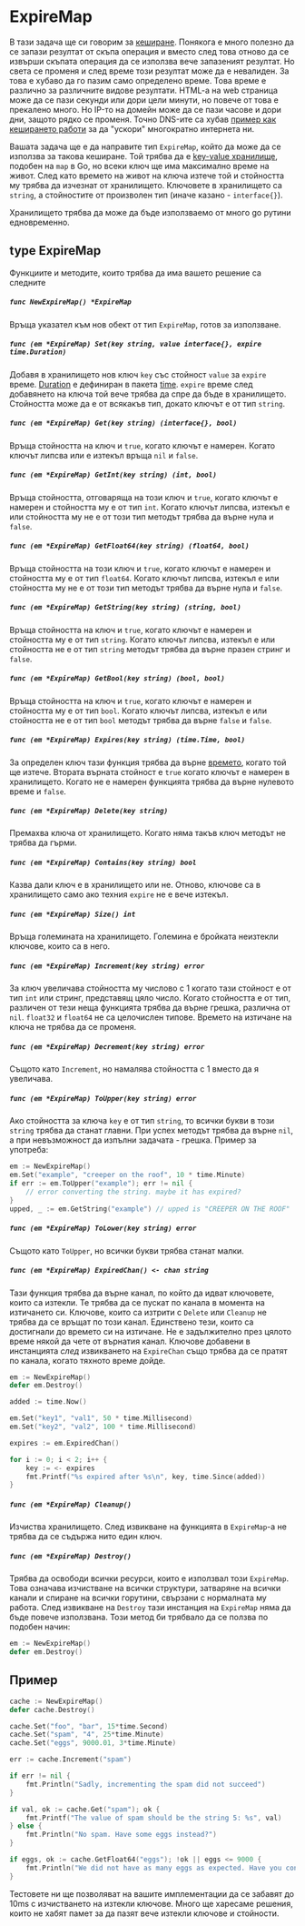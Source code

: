 ExpireMap
===================

В тази задача ще си говорим за [кеширане](https://en.wikipedia.org/wiki/Cache_%28computing%29). Понякога е много полезно да се запази резултат от скъпа операция и вместо след това отново да се извърши скъпата операция да се използва вече запазеният резултат. Но света се променя и след време този резултат може да е невалиден. За това е хубаво да го пазим само определено време. Това време е различно за различните видове резултати. HTML-a на web страница може да се пази секунди или дори цели минути, но повече от това е прекалено много. Но IP-то на домейн може да се пази часове и дори дни, защото рядко се променя. Точно DNS-ите са хубав [пример как кеширането работи](https://en.wikipedia.org/wiki/Time_to_live#DNS_records) за да "ускори" многократно интернета ни.

Вашата задача ще е да направите тип `ExpireMap`, който да може да се използва за такова кеширане. Той трябва да е [key-value хранилище](https://en.wikipedia.org/wiki/Associative_array), подобен на `map` в Go, но всеки ключ ще има максимално време на живот. След като времето на живот на ключа изтече той и стойността му трябва да изчезнат от хранилището. Ключовете в хранилището са `string`, а стойностите от произволен тип (иначе казано - `interface{}`).

Хранилището трябва да може да бъде използваемо от много go рутини едновременно.

type ExpireMap
-------------------

Функциите и методите, които трябва да има вашето решение са следните

##### `func NewExpireMap() *ExpireMap`

Връща указател към нов обект от тип `ExpireMap`, готов за използване.

##### `func (em *ExpireMap) Set(key string, value interface{}, expire time.Duration)`

Добавя в хранилището нов ключ `key` със стойност `value` за `expire` време. 
[Duration](http://golang.org/pkg/time/#Duration) е дефиниран в пакета 
[time](http://golang.org/pkg/time/). `expire` време след добавянето на ключа той вече
трябва да спре да бъде в хранилището. Стойността може да е от всякакъв тип, докато ключът
е от тип `string`.

##### `func (em *ExpireMap) Get(key string) (interface{}, bool)`

Връща стойността на ключ и `true`, когато ключът е намерен. Когато ключът липсва или е изтекъл връща `nil` и `false`.

##### `func (em *ExpireMap) GetInt(key string) (int, bool)`

Връща стойността, отговаряща на този ключ и `true`, когато ключът е намерен и стойността му е от тип `int`. Когато ключът липсва, изтекъл е или стойността му не е от този тип методът трябва да върне нула и `false`.

##### `func (em *ExpireMap) GetFloat64(key string) (float64, bool)`

Връща стойността на този ключ и `true`, когато ключът е намерен и стойността му е от тип `float64`. Когато ключът липсва, изтекъл е или стойността му не е от този тип методът трябва да върне нула и `false`.

##### `func (em *ExpireMap) GetString(key string) (string, bool)`

Връща стойността на ключ и `true`, когато ключът е намерен и стойността му е от тип `string`. Когато ключът липсва, изтекъл е или стойността не е от тип `string` методът трябва да върне празен стринг и `false`.

##### `func (em *ExpireMap) GetBool(key string) (bool, bool)`

Връща стойността на ключ и `true`, когато ключът е намерен и стойността му е от тип `bool`. Когато ключът липсва, изтекъл е или стойността не е от тип `bool` методът трябва да върне `false` и `false`.

##### `func (em *ExpireMap) Expires(key string) (time.Time, bool)`

За определен ключ тази функция трябва да върне [времето](http://golang.org/pkg/time/#Time), когато той ще изтече. Втората върната стойност е `true` когато ключът е намерен в хранилището. Когато не е намерен функцията трябва да върне нулевото време и `false`. 

##### `func (em *ExpireMap) Delete(key string)`

Премахва ключа от хранилището. Когато няма такъв ключ методът не трябва да гърми.

##### `func (em *ExpireMap) Contains(key string) bool`

Казва дали ключ е в хранилището или не. Отново, ключове са в хранилището само ако техния
`expire` не е вече изтекъл.

##### `func (em *ExpireMap) Size() int`

Връща големината на хранилището. Големина е бройката неизтекли ключове, които са в него.

##### `func (em *ExpireMap) Increment(key string) error`

За ключ увеличава стойността му числово с 1 когато тази стойност е от тип `int` или стринг, представящ цяло число. Когато стойността е от тип, различен от тези неща функцията трябва да върне грешка, различна от `nil`. `float32` и `float64` не са целочислен типове. Времето на изтичане на ключа не трябва да се променя.

##### `func (em *ExpireMap) Decrement(key string) error`

Същото като `Increment`, но намалява стойността с 1 вместо да я увеличава.

##### `func (em *ExpireMap) ToUpper(key string) error`

Ако стойността за ключа `key` е от тип `string`, то всички букви в този `string` трябва да станат главни. При успех методът трябва да върне `nil`, а при невъзможност да изпълни задачата - грешка.
Пример за употреба:

```go
em := NewExpireMap()
em.Set("example", "creeper on the roof", 10 * time.Minute)
if err := em.ToUpper("example"); err != nil {
    // error converting the string. maybe it has expired?
}
upped, _ := em.GetString("example") // upped is "CREEPER ON THE ROOF"
```

##### `func (em *ExpireMap) ToLower(key string) error`

Същото като `ToUpper`, но всички букви трябва станат малки.

##### `func (em *ExpireMap) ExpiredChan() <- chan string`

Тази функция трябва да върне канал, по който да идват ключовете, които са изтекли. Те трябва да се пускат по канала в момента на изтичането си. Ключове, които са изтрити с `Delete` или `Cleanup` не трябва да се връщат по този канал. Единствено тези, които са достигнали до времето си на изтичане. Не е задължително през цялото време някой да чете от върнатия канал. Ключове добавени в инстанцията *след* извикването на `ExpireChan` също трябва да се пратят по канала, когато тяхното време дойде.

```go
em := NewExpireMap()
defer em.Destroy()

added := time.Now()

em.Set("key1", "val1", 50 * time.Millisecond)
em.Set("key2", "val2", 100 * time.Millisecond)

expires := em.ExpiredChan()

for i := 0; i < 2; i++ {
    key := <- expires
    fmt.Printf("%s expired after %s\n", key, time.Since(added))
}
```

##### `func (em *ExpireMap) Cleanup()`

Изчиства хранилището. След извикване на функцията в `ExpireMap`-a не трябва да се съдържа нито един ключ.

##### `func (em *ExpireMap) Destroy()`

Трябва да освободи всички ресурси, които е използвал този `ExpireMap`. Това означава изчистване на всички структури, затваряне на всички канали и спиране на всички горутини, свързани с нормалната му работа. След извикване на `Destroy` тази инстанция на `ExpireMap` няма да бъде повече използвана. Този метод би трябвало да се ползва по подобен начин:

```go
em := NewExpireMap()
defer em.Destroy()
```


## Пример

```go
cache := NewExpireMap()
defer cache.Destroy()

cache.Set("foo", "bar", 15*time.Second)
cache.Set("spam", "4", 25*time.Minute)
cache.Set("eggs", 9000.01, 3*time.Minute)

err := cache.Increment("spam")

if err != nil {
    fmt.Println("Sadly, incrementing the spam did not succeed")
}

if val, ok := cache.Get("spam"); ok {
    fmt.Printf("The value of spam should be the string 5: %s", val)
} else {
    fmt.Println("No spam. Have some eggs instead?")
}

if eggs, ok := cache.GetFloat64("eggs"); !ok || eggs <= 9000 {
    fmt.Println("We did not have as many eggs as expected. Have you considered our spam offers?")
}
```

Тестовете ни ще позволяват на вашите имплементации да се забавят до 10ms с изчистването на изтекли ключове. Много ще харесаме решения, които не хабят памет за да пазят вече изтекли ключове и стойности.
